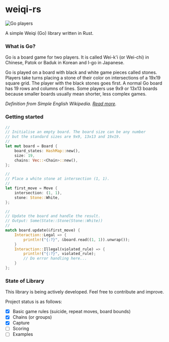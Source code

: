 # weiqi-rs

![Go players](https://upload.wikimedia.org/wikipedia/commons/e/e3/Korean_Game_from_the_Carpenter_Collection%2C_ca._1910-1920.jpg)

A simple Weiqi (Go) library written in Rust.

### What is Go?

Go is a board game for two players. It is called Wei-k'i (or Wei-chi) in Chinese, Patok or Baduk in Korean and I-go in Japanese.

Go is played on a board with black and white game pieces called stones. Players take turns placing a stone of their color on intersections of a 19x19 square grid. The player with the black stones goes first. A normal Go board has 19 rows and columns of lines. Some players use 9x9 or 13x13 boards because smaller boards usually mean shorter, less complex games.

_Definition from Simple English Wikipedia. [Read more](https://simple.wikipedia.org/wiki/Go_(board_game))._

### Getting started

```rust
//
// Initialise an empty board. The board size can be any number
// but the standard sizes are 9x9, 13x13 and 19x19.
//
let mut board = Board {
    board_states: HashMap::new(),
    size: 19,
    chains: Vec::<Chain>::new(),
};

//
// Place a white stone at intersection (1, 1).
//
let first_move = Move {
    intersection: (1, 1),
    stone: Stone::White,
};

//
// Update the board and handle the result.
// Output: Some(State::Stone(Stone::White))
//
match board.update(&first_move) {
    Interaction::Legal => {
        println!("{:?}", &board.read((1, 1)).unwrap());
    }
    Interaction::Illegal(violated_rule) => {
        println!("{:?}", violated_rule);
        // Do error handling here...
    }
};
```

### State of Library

This library is being actively developed. Feel free to contribute and improve.

Project status is as follows:

- [x] Basic game rules (suicide, repeat moves, board bounds)
- [x] Chains (or groups)
- [x] Capture
- [ ] Scoring
- [ ] Examples
